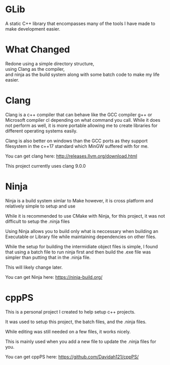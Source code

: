 # GLib
 A static C++ library that encompasses many of the tools I have made to make development easier.

<h1>What Changed</h1>
<p>Redone using a simple directory structure, <br>using Clang as the compiler, <br>and ninja as the build system along with some batch code to make my life easier.</p>

<h1>Clang</h1>
<p>Clang is a c++ compiler that can behave like the GCC compiler g++ or Microsoft compiler cl depending on what command you call. While it does not perform as well, it is more portable allowing me to create libraries for different operating systems easily.</p>
<p>Clang is also better on windows than the GCC ports as they support filesystem in the c++17 standard which MinGW suffered with for me.</p>
<p>You can get clang here: <a href="http://releases.llvm.org/download.html">http://releases.llvm.org/download.html</a></p>
<p>This project currently uses clang 9.0.0</p>

<h1>Ninja</h1>
<p>Ninja is a build system simlar to Make however, it is cross platform and relatively simple to setup and use</p>
<p>While it is recommended to use CMake with Ninja, for this project, it was not difficult to setup the .ninja files</p>
<p>Using Ninja allows you to build only what is neccessary when building an Executable or Library file while maintaining dependencies on other files.</p>
<p>While the setup for building the intermidiate object files is simple, I found that using a batch file to run ninja first and then build the .exe file was simpler than putting that in the .ninja file.</p>
<p>This will likely change later.</p>
<p>You can get Ninja here: <a href="https://ninja-build.org/">https://ninja-build.org/</a></p>

<h1>cppPS</h1>
<p>This is a personal project I created to help setup c++ projects.</p>
<p>It was used to setup this project, the batch files, and the .ninja files.</p>
<p>While editing was still needed on a few files, it works nicely.</p>
<p>This is mainly used when you add a new file to update the .ninja files for you.</p>
<p>You can get cppPS here: <a href="https://github.com/Davidah121/cppPS/">https://github.com/Davidah121/cppPS/</a></p>

